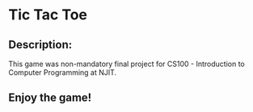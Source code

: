 <h1>Tic Tac Toe</h1>

<h2>Description:</h2>
This game was non-mandatory final project for CS100 - Introduction to Computer Programming at NJIT.

<h2>Enjoy the game!</h2>
